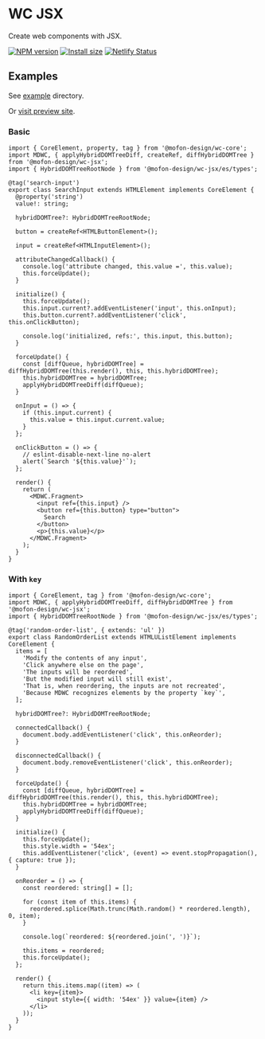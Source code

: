 # WC JSX

Create web components with JSX.

[![NPM version](https://img.shields.io/npm/v/@mofon-design/wc-jsx.svg?style=flat)](https://www.npmjs.com/package/@mofon-design/wc-jsx) [![Install size](https://packagephobia.com/badge?p=@mofon-design/wc-jsx)](https://packagephobia.com/result?p=@mofon-design/wc-jsx) [![Netlify Status](https://api.netlify.com/api/v1/badges/7c9fc78b-2942-4793-bc35-59212e45372a/deploy-status)](https://app.netlify.com/sites/wc-jsx/deploys)

## Examples

See [example](https://github.com/mofon-design/wc-jsx/tree/master/example) directory.

Or [visit preview site](https://wc-jsx.netlify.com/).

### Basic

```tsx
import { CoreElement, property, tag } from '@mofon-design/wc-core';
import MDWC, { applyHybridDOMTreeDiff, createRef, diffHybridDOMTree } from '@mofon-design/wc-jsx';
import { HybridDOMTreeRootNode } from '@mofon-design/wc-jsx/es/types';

@tag('search-input')
export class SearchInput extends HTMLElement implements CoreElement {
  @property('string')
  value!: string;

  hybridDOMTree?: HybridDOMTreeRootNode;

  button = createRef<HTMLButtonElement>();

  input = createRef<HTMLInputElement>();

  attributeChangedCallback() {
    console.log('attribute changed, this.value =', this.value);
    this.forceUpdate();
  }

  initialize() {
    this.forceUpdate();
    this.input.current?.addEventListener('input', this.onInput);
    this.button.current?.addEventListener('click', this.onClickButton);

    console.log('initialized, refs:', this.input, this.button);
  }

  forceUpdate() {
    const [diffQueue, hybridDOMTree] = diffHybridDOMTree(this.render(), this, this.hybridDOMTree);
    this.hybridDOMTree = hybridDOMTree;
    applyHybridDOMTreeDiff(diffQueue);
  }

  onInput = () => {
    if (this.input.current) {
      this.value = this.input.current.value;
    }
  };

  onClickButton = () => {
    // eslint-disable-next-line no-alert
    alert(`Search '${this.value}'`);
  };

  render() {
    return (
      <MDWC.Fragment>
        <input ref={this.input} />
        <button ref={this.button} type="button">
          Search
        </button>
        <p>{this.value}</p>
      </MDWC.Fragment>
    );
  }
}
```

### With `key`

```tsx
import { CoreElement, tag } from '@mofon-design/wc-core';
import MDWC, { applyHybridDOMTreeDiff, diffHybridDOMTree } from '@mofon-design/wc-jsx';
import { HybridDOMTreeRootNode } from '@mofon-design/wc-jsx/es/types';

@tag('random-order-list', { extends: 'ul' })
export class RandomOrderList extends HTMLUListElement implements CoreElement {
  items = [
    'Modify the contents of any input',
    'Click anywhere else on the page',
    'The inputs will be reordered',
    'But the modified input will still exist',
    'That is, when reordering, the inputs are not recreated',
    'Because MDWC recognizes elements by the property `key`',
  ];

  hybridDOMTree?: HybridDOMTreeRootNode;

  connectedCallback() {
    document.body.addEventListener('click', this.onReorder);
  }

  disconnectedCallback() {
    document.body.removeEventListener('click', this.onReorder);
  }

  forceUpdate() {
    const [diffQueue, hybridDOMTree] = diffHybridDOMTree(this.render(), this, this.hybridDOMTree);
    this.hybridDOMTree = hybridDOMTree;
    applyHybridDOMTreeDiff(diffQueue);
  }

  initialize() {
    this.forceUpdate();
    this.style.width = '54ex';
    this.addEventListener('click', (event) => event.stopPropagation(), { capture: true });
  }

  onReorder = () => {
    const reordered: string[] = [];

    for (const item of this.items) {
      reordered.splice(Math.trunc(Math.random() * reordered.length), 0, item);
    }

    console.log(`reordered: ${reordered.join(', ')}`);

    this.items = reordered;
    this.forceUpdate();
  };

  render() {
    return this.items.map((item) => (
      <li key={item}>
        <input style={{ width: '54ex' }} value={item} />
      </li>
    ));
  }
}
```

